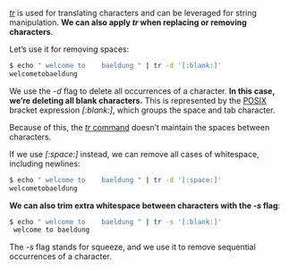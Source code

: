 [_tr_](https://man7.org/linux/man-pages/man1/tr.1p.html) is used for translating characters and can be leveraged for string manipulation. **We can also apply _tr_ when replacing or removing characters**.

Let’s use it for removing spaces:

```bash
$ echo " welcome to    baeldung " | tr -d '[:blank:]'
welcometobaeldung
```

We use the _-d_ flag to delete all occurrences of a character. **In this case, we’re deleting all blank characters.** This is represented by the [POSIX](https://www.baeldung.com/linux/posix) bracket expression _[:blank:]_, which groups the space and tab character.

Because of this, the [_tr_ command](https://www.baeldung.com/linux/tr-command) doesn’t maintain the spaces between characters.

If we use _[:space:]_ instead, we can remove all cases of whitespace, including newlines:

```bash
$ echo " welcome to    baeldung " | tr -d '[:space:]'
welcometobaeldung
```

**We can also trim extra whitespace between characters with the _-s_ flag**:

```bash
$ echo " welcome to    baeldung " | tr -s '[:blank:]'
 welcome to baeldung 
```

The _-s_ flag stands for squeeze, and we use it to remove sequential occurrences of a character.